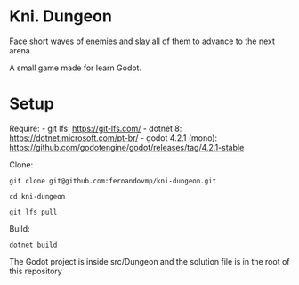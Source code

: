 # Kni. Dungeon

Face short waves of enemies and slay all of them to advance to the next arena.

A small game made for learn Godot.

# Setup

Require: - git lfs: https://git-lfs.com/ - dotnet 8: https://dotnet.microsoft.com/pt-br/ - godot 4.2.1 (mono): https://github.com/godotengine/godot/releases/tag/4.2.1-stable

Clone:

```
git clone git@github.com:fernandovmp/kni-dungeon.git
```

```
cd kni-dungeon
```

```
git lfs pull
```

Build:

```
dotnet build
```

The Godot project is inside src/Dungeon and the solution file is in the root of this repository